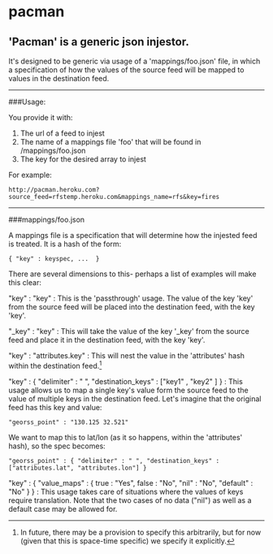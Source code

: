 pacman
==

'Pacman' is a generic json injestor.
--

It's designed to be generic via usage of a 'mappings/foo.json' file, in which a specification of how the values of the source feed will be mapped to values in the destination feed.

---

###Usage:

You provide it with:

1. The url of a feed to injest
2. The name of a mappings file 'foo' that will be found in /mappings/foo.json
3. The key for the desired array to injest

For example:

`http://pacman.heroku.com?source_feed=rfstemp.heroku.com&mappings_name=rfs&key=fires`

***

###mappings/foo.json

A mappings file is a specification that will determine how the injested feed is treated.  It is a hash of the form:

`{
  "key" : keyspec,
  ... 
}`

There are several dimensions to this- perhaps a list of examples will make this clear:


"key" : "key"
:   This is the 'passthrough' usage.  The value of the key 'key' from the source feed will be placed into the destination feed, with the key 'key'.



"_key" : "key"
:   This will take the value of the key '_key' from the source feed and place it in the destination feed, with the key 'key'.



"key" : "attributes.key"
:   This will nest the value in the 'attributes' hash within the destination feed.[^1]



[^1]: In future, there may be a provision to specify this arbitrarily, but for now (given that this is space-time specific) we specify it explicitly.



"key" : {
  "delimiter" : " ",
  "destination_keys" : ["key1" , "key2" ]
}
:   This usage allows us to map a single key's value form the source feed to the value of multiple keys in the destination feed.  Let's imagine that the original feed has this key and value:

`"georss_point" : "130.125 32.521"`

We want to map this to lat/lon (as it so happens, within the 'attributes' hash), so the spec becomes:

`"georss_point" : {
  "delimiter" : " ",
  "destination_keys" : ["attributes.lat", "attributes.lon"]
}`



"key" : {
  "value_maps" : {
    true : "Yes",
    false : "No",
    "nil" : "No",
    "default" : "No"
  }
}
:   This usage takes care of situations where the values of keys require translation.  Note that the two cases of no data ("nil") as well as a default case may be allowed for.




